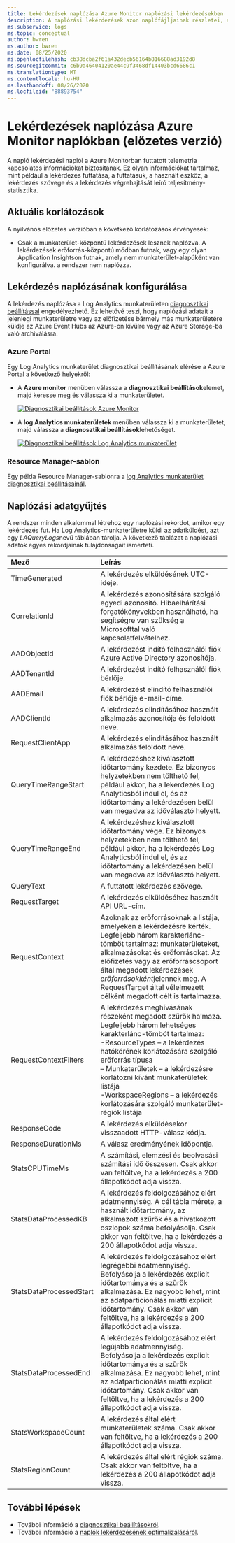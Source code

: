 ```yaml
---
title: Lekérdezések naplózása Azure Monitor naplózási lekérdezésekben
description: A naplózási lekérdezések azon naplófájljainak részletei, amelyek a Azure Monitorban futtatott telemetria nyújtanak.
ms.subservice: logs
ms.topic: conceptual
author: bwren
ms.author: bwren
ms.date: 08/25/2020
ms.openlocfilehash: cb38dcba2f61a432decb56164b816688ad3192d8
ms.sourcegitcommit: c6b9a46404120ae44c9f3468df14403bcd6686c1
ms.translationtype: MT
ms.contentlocale: hu-HU
ms.lasthandoff: 08/26/2020
ms.locfileid: "88893754"
---
```

# <a name="audit-queries-in-azure-monitor-logs-preview"></a>Lekérdezések naplózása Azure Monitor naplókban (előzetes verzió)
A napló lekérdezési naplói a Azure Monitorban futtatott telemetria kapcsolatos információkat biztosítanak. Ez olyan információkat tartalmaz, mint például a lekérdezés futtatása, a futtatásuk, a használt eszköz, a lekérdezés szövege és a lekérdezés végrehajtását leíró teljesítmény-statisztika.

## <a name="current-limitations"></a>Aktuális korlátozások
A nyilvános előzetes verzióban a következő korlátozások érvényesek:

- Csak a munkaterület-központú lekérdezések lesznek naplózva. A lekérdezések erőforrás-központú módban futnak, vagy egy olyan Application Insightson futnak, amely nem munkaterület-alapúként van konfigurálva. a rendszer nem naplózza.


## <a name="configure-query-auditing"></a>Lekérdezés naplózásának konfigurálása
A lekérdezés naplózása a Log Analytics munkaterületen [diagnosztikai beállítással](../platform/diagnostic-settings.md) engedélyezhető. Ez lehetővé teszi, hogy naplózási adatait a jelenlegi munkaterületre vagy az előfizetése bármely más munkaterületére küldje az Azure Event Hubs az Azure-on kívülre vagy az Azure Storage-ba való archiválásra. 

### <a name="azure-portal"></a>Azure Portal
Egy Log Analytics munkaterület diagnosztikai beállításának elérése a Azure Portal a következő helyekről:

- A **Azure monitor** menüben válassza a **diagnosztikai beállítások**elemet, majd keresse meg és válassza ki a munkaterületet.

    [![Diagnosztikai beállítások Azure Monitor ](media/log-query-audit/diagnostic-setting-monitor.png)](media/log-query-audit/diagnostic-setting-monitor.png#lightbox) 

- A **log Analytics munkaterületek** menüben válassza ki a munkaterületet, majd válassza a **diagnosztikai beállítások**lehetőséget.

    [![Diagnosztikai beállítások Log Analytics munkaterület ](media/log-query-audit/diagnostic-setting-workspace.png)](media/log-query-audit/diagnostic-setting-workspace.png#lightbox) 

### <a name="resource-manager-template"></a>Resource Manager-sablon
Egy példa Resource Manager-sablonra a [log Analytics munkaterület diagnosztikai beállításainál](../samples/resource-manager-diagnostic-settings.md#diagnostic-setting-for-log-analytics-workspace).

## <a name="audit-data"></a>Naplózási adatgyűjtés
A rendszer minden alkalommal létrehoz egy naplózási rekordot, amikor egy lekérdezés fut. Ha Log Analytics-munkaterületre küldi az adatküldést, azt egy *LAQueryLogs*nevű táblában tárolja. A következő táblázat a naplózási adatok egyes rekordjainak tulajdonságait ismerteti.

| Mező | Leírás |
|:---|:---|
| TimeGenerated         | A lekérdezés elküldésének UTC-ideje. |
| CorrelationId         | A lekérdezés azonosítására szolgáló egyedi azonosító. Hibaelhárítási forgatókönyvekben használható, ha segítségre van szükség a Microsofttal való kapcsolatfelvételhez. |
| AADObjectId           | A lekérdezést indító felhasználói fiók Azure Active Directory azonosítója.  |
| AADTenantId           | A lekérdezést indító felhasználói fiók bérlője.  |
| AADEmail              | A lekérdezést elindító felhasználói fiók bérlője e-mail-címe.  |
| AADClientId           | A lekérdezés elindításához használt alkalmazás azonosítója és feloldott neve. |
| RequestClientApp      | A lekérdezés elindításához használt alkalmazás feloldott neve. |
| QueryTimeRangeStart   | A lekérdezéshez kiválasztott időtartomány kezdete. Ez bizonyos helyzetekben nem tölthető fel, például akkor, ha a lekérdezés Log Analyticsból indul el, és az időtartomány a lekérdezésen belül van megadva az időválasztó helyett. |
| QueryTimeRangeEnd     | A lekérdezéshez kiválasztott időtartomány vége. Ez bizonyos helyzetekben nem tölthető fel, például akkor, ha a lekérdezés Log Analyticsból indul el, és az időtartomány a lekérdezésen belül van megadva az időválasztó helyett.  |
| QueryText             | A futtatott lekérdezés szövege. |
| RequestTarget         | A lekérdezés elküldéséhez használt API URL-cím.  |
| RequestContext        | Azoknak az erőforrásoknak a listája, amelyeken a lekérdezésre kérték. Legfeljebb három karakterlánc-tömböt tartalmaz: munkaterületeket, alkalmazásokat és erőforrásokat. Az előfizetés vagy az erőforráscsoport által megadott lekérdezések *erőforrásokként*jelennek meg. A RequestTarget által vélelmezett célként megadott célt is tartalmazza. |
| RequestContextFilters | A lekérdezés meghívásának részeként megadott szűrők halmaza. Legfeljebb három lehetséges karakterlánc-tömböt tartalmaz:<br>-ResourceTypes – a lekérdezés hatókörének korlátozására szolgáló erőforrás típusa<br>– Munkaterületek – a lekérdezésre korlátozni kívánt munkaterületek listája<br>-WorkspaceRegions – a lekérdezés korlátozására szolgáló munkaterület-régiók listája |
| ResponseCode          | A lekérdezés elküldésekor visszaadott HTTP-válasz kódja. |
| ResponseDurationMs    | A válasz eredményének időpontja.  |
| StatsCPUTimeMs       | A számítási, elemzési és beolvasási számítási idő összesen. Csak akkor van feltöltve, ha a lekérdezés a 200 állapotkódot adja vissza. |
| StatsDataProcessedKB | A lekérdezés feldolgozásához elért adatmennyiség. A cél tábla mérete, a használt időtartomány, az alkalmazott szűrők és a hivatkozott oszlopok száma befolyásolja. Csak akkor van feltöltve, ha a lekérdezés a 200 állapotkódot adja vissza. |
| StatsDataProcessedStart | A lekérdezés feldolgozásához elért legrégebbi adatmennyiség. Befolyásolja a lekérdezés explicit időtartománya és a szűrők alkalmazása. Ez nagyobb lehet, mint az adatparticionálás miatti explicit időtartomány. Csak akkor van feltöltve, ha a lekérdezés a 200 állapotkódot adja vissza. |
| StatsDataProcessedEnd  |A lekérdezés feldolgozásához elért legújabb adatmennyiség. Befolyásolja a lekérdezés explicit időtartománya és a szűrők alkalmazása. Ez nagyobb lehet, mint az adatparticionálás miatti explicit időtartomány. Csak akkor van feltöltve, ha a lekérdezés a 200 állapotkódot adja vissza. |
| StatsWorkspaceCount | A lekérdezés által elért munkaterületek száma. Csak akkor van feltöltve, ha a lekérdezés a 200 állapotkódot adja vissza. |
| StatsRegionCount | A lekérdezés által elért régiók száma. Csak akkor van feltöltve, ha a lekérdezés a 200 állapotkódot adja vissza. |



## <a name="next-steps"></a>További lépések

- További információ a [diagnosztikai beállításokról](../platform/diagnostic-settings.md).
- További információ a [naplók lekérdezésének optimalizálásáról](query-optimization.md).